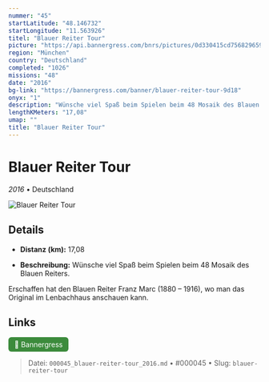 ```yaml
---
nummer: "45"
startLatitude: "48.146732"
startLongitude: "11.563926"
titel: "Blauer Reiter Tour"
picture: "https://api.bannergress.com/bnrs/pictures/0d330415cd7568296591257b578f2bff"
region: "München"
country: "Deutschland"
completed: "1026"
missions: "48"
date: "2016"
bg-link: "https://bannergress.com/banner/blauer-reiter-tour-9d18"
onyx: "1"
description: "Wünsche viel Spaß beim Spielen beim 48 Mosaik des Blauen Reiters. \n\nErschaffen hat den Blauen Reiter Franz Marc (1880 – 1916), wo man das Original im Lenbachhaus anschauen kann."
lengthKMeters: "17,08"
umap: ""
title: "Blauer Reiter Tour"
---
```

# Blauer Reiter Tour

*2016* • Deutschland

![Blauer Reiter Tour](https://api.bannergress.com/bnrs/pictures/0d330415cd7568296591257b578f2bff)

## Details
- **Distanz (km):** 17,08



- **Beschreibung:** Wünsche viel Spaß beim Spielen beim 48 Mosaik des Blauen Reiters. 

Erschaffen hat den Blauen Reiter Franz Marc (1880 – 1916), wo man das Original im Lenbachhaus anschauen kann.


## Links
<div style="margin-top: 0.5em;">
<a href="https://bannergress.com/banner/blauer-reiter-tour-9d18" target="_blank" style="display:inline-block;margin-right:8px;padding:6px 12px;background-color:#3c8b3c;color:white;text-decoration:none;border-radius:6px;">🔗 Bannergress</a>

</div>


> Datei: `000045_blauer-reiter-tour_2016.md` • #000045 • Slug: `blauer-reiter-tour`
